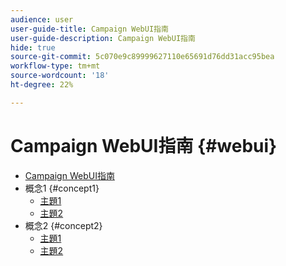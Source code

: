 ```yaml
---
audience: user
user-guide-title: Campaign WebUI指南
user-guide-description: Campaign WebUI指南
hide: true
source-git-commit: 5c070e9c89999627110e65691d76dd31acc95bea
workflow-type: tm+mt
source-wordcount: '18'
ht-degree: 22%

---
```



# Campaign WebUI指南 {#webui}

+ [Campaign WebUI指南](home.md)
+ 概念1 {#concept1}
   + [主題1](concept1/topic1.md)
   + [主題2](concept1/topic2.md)
+ 概念2 {#concept2}
   + [主題1](concept2/topic1.md)
   + [主題2](concept2/topic2.md)

